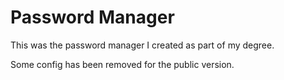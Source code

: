 # Password Manager
This was the password manager I created as part of my degree.

Some config has been removed for the public version. 
